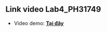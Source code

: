 ## Link video Lab4_PH31749
- Video demo: [**Tại đây**](https://www.loom.com/share/a473797684d843fca53d4a086953e21c?sid=d6f45c9f-7c8b-4659-85e5-cb0a7f2697ba)

